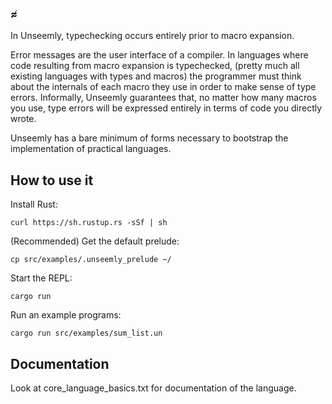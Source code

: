 ### ≉

In Unseemly, typechecking occurs entirely prior to macro expansion.

Error messages are the user interface of a compiler.
In languages where code resulting from macro expansion is typechecked,
 (pretty much all existing languages with types and macros)
 the programmer must think about the internals of each macro they use
  in order to make sense of type errors.
Informally, Unseemly guarantees that,
 no matter how many macros you use,
  type errors will be expressed
   entirely in terms of code you directly wrote.

Unseemly has a bare minimum of forms
 necessary to bootstrap the implementation of practical languages.

## How to use it

Install Rust:

    curl https://sh.rustup.rs -sSf | sh

(Recommended) Get the default prelude:

    cp src/examples/.unseemly_prelude ~/

Start the REPL:

    cargo run


Run an example programs:

    cargo run src/examples/sum_list.un

## Documentation

Look at core_language_basics.txt for documentation of the language.
